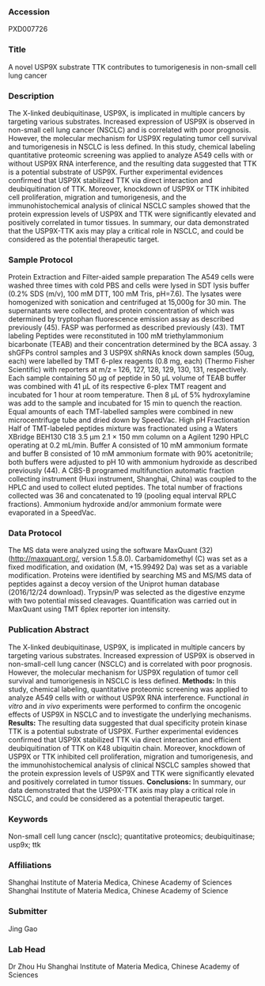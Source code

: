 ### Accession
PXD007726

### Title
A novel USP9X substrate TTK contributes to tumorigenesis in non-small cell lung cancer

### Description
The X-linked deubiquitinase, USP9X, is implicated in multiple cancers by targeting various substrates. Increased expression of USP9X is observed in non-small cell lung cancer (NSCLC) and is correlated with poor prognosis. However, the molecular mechanism for USP9X regulating tumor cell survival and tumorigenesis in NSCLC is less defined. In this study, chemical labeling quantitative proteomic screening was applied to analyze A549 cells with or without USP9X RNA interference, and the resulting data suggested that TTK is a potential substrate of USP9X. Further experimental evidences confirmed that USP9X stabilized TTK via direct interaction and deubiquitination of TTK. Moreover, knockdown of USP9X or TTK inhibited cell proliferation, migration and tumorigenesis, and the immunohistochemical analysis of clinical NSCLC samples showed that the protein expression levels of USP9X and TTK were significantly elevated and positively correlated in tumor tissues. In summary, our data demonstrated that the USP9X-TTK axis may play a critical role in NSCLC, and could be considered as the potential therapeutic target.

### Sample Protocol
Protein Extraction and Filter-aided sample preparation The A549 cells were washed three times with cold PBS and cells were lysed in SDT lysis buffer (0.2% SDS (m/v), 100 mM DTT, 100 mM Tris, pH=7.6). The lysates were homogenized with sonication and centrifuged at 15,000g for 30 min. The supernatants were collected, and protein concentration of which was determined by tryptophan fluorescence emission assay as described previously (45). FASP was performed as described previously (43).  TMT labeling Peptides were reconstituted in 100 mM triethylammonium bicarbonate (TEAB) and their concentration determined by the BCA assay. 3 shGFPs control samples and 3 USP9X shRNAs knock down samples (50ug, each) were labelled by TMT 6-plex reagents (0.8 mg, each) (Thermo Fisher Scientific) with reporters at m/z = 126, 127, 128, 129, 130, 131, respectively. Each sample containing 50 μg of peptide in 50 μL volume of TEAB buffer was combined with 41 μL of its respective 6-plex TMT reagent and incubated for 1 hour at room temperature. Then 8 μL of 5% hydroxylamine was add to the sample and incubated for 15 min to quench the reaction. Equal amounts of each TMT-labelled samples were combined in new microcentrifuge tube and dried down by SpeedVac.  High pH Fractionation Half of TMT-labeled peptides mixture was fractionated using a Waters XBridge BEH130 C18 3.5 μm 2.1 × 150 mm column on a Agilent 1290 HPLC operating at 0.2 mL/min. Buffer A consisted of 10 mM ammonium formate and buffer B consisted of 10 mM ammonium formate with 90% acetonitrile; both buffers were adjusted to pH 10 with ammonium hydroxide as described previously (44). A CBS-B programed multifunction automatic fraction collecting instrument (Huxi instrument, Shanghai, China) was coupled to the HPLC and used to collect eluted peptides. The total number of fractions collected was 36 and concatenated to 19 (pooling equal interval RPLC fractions). Ammonium hydroxide and/or ammonium formate were evaporated in a SpeedVac.

### Data Protocol
The MS data were analyzed using the software MaxQuant (32) (http://maxquant.org/, version 1.5.8.0). Carbamidomethyl (C) was set as a fixed modification, and oxidation (M, +15.99492 Da) was set as a variable modification. Proteins were identified by searching MS and MS/MS data of peptides against a decoy version of the Uniprot human database (2016/12/24 download). Trypsin/P was selected as the digestive enzyme with two potential missed cleavages. Quantification was carried out in MaxQuant using TMT 6plex reporter ion intensity.

### Publication Abstract
The X-linked deubiquitinase, USP9X, is implicated in multiple cancers by targeting various substrates. Increased expression of USP9X is observed in non-small-cell lung cancer (NSCLC) and is correlated with poor prognosis. However, the molecular mechanism for USP9X regulation of tumor cell survival and tumorigenesis in NSCLC is less defined. <b>Methods:</b> In this study, chemical labeling, quantitative proteomic screening was applied to analyze A549 cells with or without USP9X RNA interference. Functional <i>in vitro</i> and <i>in vivo</i> experiments were performed to confirm the oncogenic effects of USP9X in NSCLC and to investigate the underlying mechanisms. <b>Results:</b> The resulting data suggested that dual specificity protein kinase TTK is a potential substrate of USP9X. Further experimental evidences confirmed that USP9X stabilized TTK via direct interaction and efficient deubiquitination of TTK on K48 ubiquitin chain. Moreover, knockdown of USP9X or TTK inhibited cell proliferation, migration and tumorigenesis, and the immunohistochemical analysis of clinical NSCLC samples showed that the protein expression levels of USP9X and TTK were significantly elevated and positively correlated in tumor tissues. <b>Conclusions:</b> In summary, our data demonstrated that the USP9X-TTK axis may play a critical role in NSCLC, and could be considered as a potential therapeutic target.

### Keywords
Non-small cell lung cancer (nsclc); quantitative proteomics; deubiquitinase; usp9x; ttk

### Affiliations
Shanghai Institute of Materia Medica, Chinese Academy of Sciences
Shanghai Institute of Materia Medica, Chinese Academy of Science

### Submitter
Jing Gao

### Lab Head
Dr Zhou Hu
Shanghai Institute of Materia Medica, Chinese Academy of Sciences



